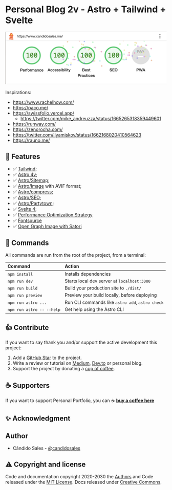 # Personal Blog 2v - Astro + Tailwind + Svelte

![image](./docs/lighthouse-report.png)

Inspirations:

- https://www.rachelhow.com/
- https://paco.me/
- https://swissfolio.vercel.app/
  - https://twitter.com/mike_andreuzza/status/1665265318359449601
- https://runway.com/
- https://zenorocha.com/
- https://twitter.com/ilyamiskov/status/1662168020410564623
- https://rauno.me/

## 🎯 Features

- ✅ [Tailwind](https://tailwindcss.com/);
- ✅ [Astro 4v](https://astro.build/);
- ✅ [Astro/Sitemap](https://docs.astro.build/en/guides/integrations-guide/sitemap/);
- ✅ [Astro/Image](https://docs.astro.build/en/guides/integrations-guide/image/) with AVIF format;
- ✅ [Astro/compress](https://github.com/astro-community/astro-compress);
- ✅ [Astro/SEO](https://github.com/onwidget/astrolib/tree/main/packages/seo);
- ✅ [Astro/Partytown](https://docs.astro.build/en/guides/integrations-guide/partytown/);
- ✅ [Svelte 4](https://svelte.dev/);
- ✅ [Performance Optimization Strategy](https://paper.dropbox.com/doc/Performance-Optimization-Strategy-in-2023--B5jjdEwca8NURASq1CAAnSQVAg-qWcr7orx2cEWHpLqoLeTC)
- ✅ [Fontsource](https://docs.astro.build/en/guides/fonts/)
- ✅ [Open Graph Image with Satori](https://github.com/vercel/satori)

## 🧞 Commands

All commands are run from the root of the project, from a terminal:

| Command                   | Action                                           |
| :------------------------ | :----------------------------------------------- |
| `npm install`             | Installs dependencies                            |
| `npm run dev`             | Starts local dev server at `localhost:3000`      |
| `npm run build`           | Build your production site to `./dist/`          |
| `npm run preview`         | Preview your build locally, before deploying     |
| `npm run astro ...`       | Run CLI commands like `astro add`, `astro check` |
| `npm run astro -- --help` | Get help using the Astro CLI                     |

## 👍 Contribute

If you want to say thank you and/or support the active development this project:

1. Add a [GitHub Star](https://github.com/candidosales/personal-blog-2v/stargazers) to the project.
2. Write a review or tutorial on [Medium](https://medium.com/), [Dev.to](https://dev.to/) or personal blog.
3. Support the project by donating a [cup of coffee](https://buymeacoff.ee/candidosales).

## ☕ Supporters

If you want to support Personal Portfolio, you can ☕ [**buy a coffee here**](https://buymeacoff.ee/candidosales)

## ✨ Acknowledgment

## Author

- Cândido Sales - [@candidosales](https://twitter.com/candidosales)

## ⚠️ Copyright and license

Code and documentation copyright 2020-2030 the [Authors](https://github.com/candidosales/personal-blog-2v/graphs/contributors) and Code released under the [MIT License](https://github.com/candidosales/personal-blog-2v/blob/master/LICENSE). Docs released under [Creative Commons](https://creativecommons.org/licenses/by/3.0/).
